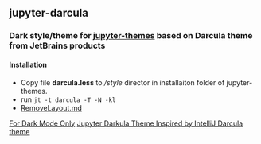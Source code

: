 ## jupyter-darcula

### Dark style/theme for [jupyter-themes](https://github.com/dunovank/jupyter-themes) based on Darcula theme from JetBrains products


#### Installation
* Copy file **darcula.less** to _/style_ director in installaiton folder of jupyter-themes.
* run ```jt -t darcula -T -N -kl``` 
* [RemoveLayout.md](./RemoveLayout.md)


[For Dark Mode Only](https://stackoverflow.com/a/62408715)
[Jupyter Darkula Theme Inspired by IntelliJ Darcula theme](https://github.com/asvrvs/jupyter-darkula-theme/blob/master/custom.css)
